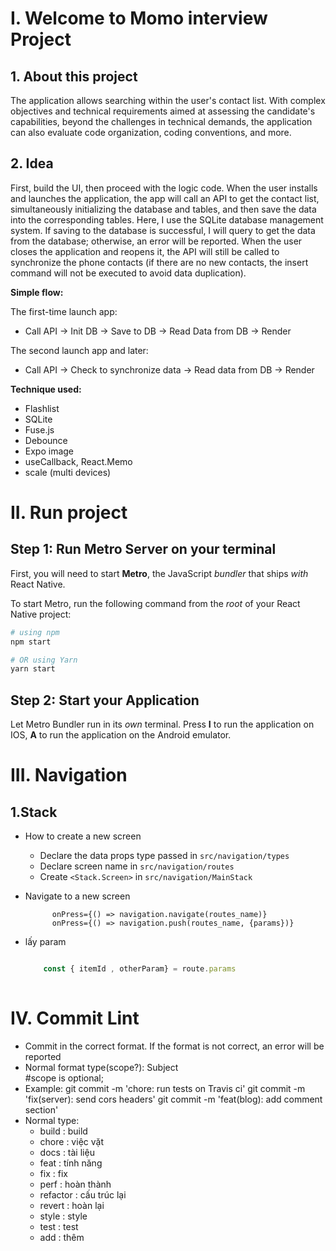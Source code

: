 # I. Welcome to Momo interview Project
## 1. About this project

The application allows searching within the user's contact list. With complex objectives and technical requirements aimed at assessing the candidate's capabilities, beyond the challenges in technical demands, the application can also evaluate code organization, coding conventions, and more.
## 2. Idea

First, build the UI, then proceed with the logic code. When the user installs and launches the application, the app will call an API to get the contact list, simultaneously initializing the database and tables, and then save the data into the corresponding tables. Here, I use the SQLite database management system. If saving to the database is successful, I will query to get the data from the database; otherwise, an error will be reported. When the user closes the application and reopens it, the API will still be called to synchronize the phone contacts (if there are no new contacts, the insert command will not be executed to avoid data duplication).

**Simple flow:**

The first-time launch app:
- Call API -> Init DB -> Save to DB -> Read Data from DB -> Render

The second launch app and later:

- Call API -> Check to synchronize data -> Read data from DB -> Render

**Technique used:**

- Flashlist
- SQLite
- Fuse.js
- Debounce
- Expo image
- useCallback, React.Memo
- scale (multi devices)

# II. Run project
## Step 1: Run Metro Server on your terminal

First, you will need to start **Metro**, the JavaScript _bundler_ that ships _with_ React Native.

To start Metro, run the following command from the _root_ of your React Native project:

```bash
# using npm
npm start

# OR using Yarn
yarn start
```

## Step 2: Start your Application

Let Metro Bundler run in its _own_ terminal. Press **I** to run the application on IOS, **A** to run the application on the Android emulator.



# III. Navigation

## 1.Stack

- How to create a new screen
    + Declare the data props type passed in `src/navigation/types`
    + Declare screen name in `src/navigation/routes`
    + Create `<Stack.Screen>` in `src/navigation/MainStack`
- Navigate to a new screen

            onPress={() => navigation.navigate(routes_name)}
            onPress={() => navigation.push(routes_name, {params})}
- lấy param
    ``` javascript

        const { itemId , otherParam} = route.params
        
    ```
  
# IV. Commit Lint
- Commit in the correct format. If the format is not correct, an error will be reported
- Normal format
        type(scope?): Subject   
        #scope is optional;
- Example: 
    git commit -m 'chore: run tests on Travis ci'
    git commit -m 'fix(server): send cors headers'
    git commit -m 'feat(blog): add comment section'
- Normal type: 
    + build : build
    + chore : việc vặt
    + docs : tài liệu
    + feat : tính năng
    + fix : fix 
    + perf : hoàn thành
    + refactor : cấu trúc lại
    + revert : hoàn lại
    + style : style
    + test : test
    + add : thêm


